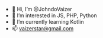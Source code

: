 - 👋 Hi, I’m @JohndoVaizer
- 👀 I’m interested in JS, PHP, Python
- 🌱 I’m currently learning Kotlin
- 📫 vaizerstar@gmail.com 

<!---
JohndoVaizer/JohndoVaizer is a ✨ special ✨ repository because its `README.md` (this file) appears on your GitHub profile.
You can click the Preview link to take a look at your changes.
--->
